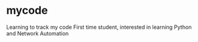 # mycode
Learning to track my code
First time student, interested in learning Python and Network Automation
